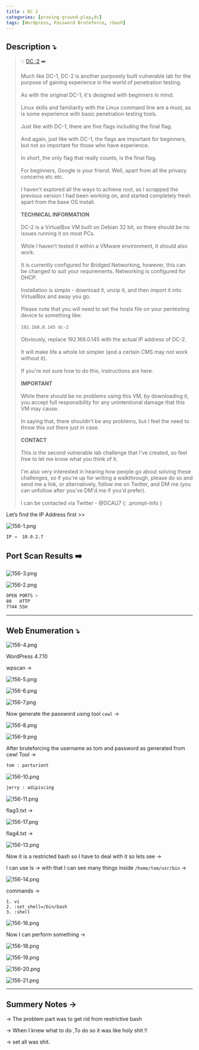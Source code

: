 ```yaml
---
title : DC 2
categories: [proving-ground-play,dc]
tags: [Wordpress, Password Bruteforce, rbash]
---
```


## **Description ⤵️**

>💡 [DC :2](https://vulnhub.com/entry/dc-2,311/) ➡️
<br><br>
Much like DC-1, DC-2 is another purposely built vulnerable lab for the purpose of gaining experience in the world of penetration testing.
<br><br>
As with the original DC-1, it's designed with beginners in mind.
<br><br>
Linux skills and familiarity with the Linux command line are a must, as is some experience with basic penetration testing tools.
<br><br>
Just like with DC-1, there are five flags including the final flag.
<br><br>
And again, just like with DC-1, the flags are important for beginners, but not so important for those who have experience.
<br><br>
In short, the only flag that really counts, is the final flag.
<br><br>
For beginners, Google is your friend. Well, apart from all the privacy concerns etc etc.
<br><br>
I haven't explored all the ways to achieve root, as I scrapped the previous version I had been working on, and started completely fresh apart from the base OS install.
<br><br>
**TECHNICAL INFORMATION**
<br><br>
DC-2 is a VirtualBox VM built on Debian 32 bit, so there should be no issues running it on most PCs.
<br><br>
While I haven't tested it within a VMware environment, it should also work.
<br><br>
It is currently configured for Bridged Networking, however, this can be changed to suit your requirements. Networking is configured for DHCP.
<br><br>
Installation is simple - download it, unzip it, and then import it into VirtualBox and away you go.
<br><br>
Please note that you will need to set the hosts file on your pentesting device to something like:
<br><br>
`192.168.0.145 dc-2`
<br><br>
Obviously, replace 192.168.0.145 with the actual IP address of DC-2.
<br><br>
It will make life a whole lot simpler (and a certain CMS may not work without it).
<br><br>
If you're not sure how to do this, instructions are here.
<br><br>
**IMPORTANT**
<br><br>
While there should be no problems using this VM, by downloading it, you accept full responsibility for any unintentional damage that this VM may cause.
<br><br>
In saying that, there shouldn't be any problems, but I feel the need to throw this out there just in case.
<br><br>
**CONTACT**
<br><br>
This is the second vulnerable lab challenge that I've created, so feel free to let me know what you think of it.
<br><br>
I'm also very interested in hearing how people go about solving these challenges, so if you're up for writing a walkthrough, please do so and send me a link, or alternatively, follow me on Twitter, and DM me (you can unfollow after you've DM'd me if you'd prefer).
<br><br>
I can be contacted via Twitter - @DCAU7
{: .prompt-info }

Let’s find the IP Address first >>

![156-1.png](/Vulnhub-Files/img/DC-2/156-1.png)

```bash
IP →  10.0.2.7
```

## Port Scan Results ➡️

![156-3.png](/Vulnhub-Files/img/DC-2/156-3.png)

![156-2.png](/Vulnhub-Files/img/DC-2/156-2.png)

```bash
OPEN PORTS >
80   HTTP
7744 SSH
```

---

## Web Enumeration ⤵️

![156-4.png](/Vulnhub-Files/img/DC-2/156-4.png)

WordPress 4.7.10

wpscan →

![156-5.png](/Vulnhub-Files/img/DC-2/156-5.png)

![156-6.png](/Vulnhub-Files/img/DC-2/156-6.png)

![156-7.png](/Vulnhub-Files/img/DC-2/156-7.png)

Now generate the password using tool `cewl` →

![156-8.png](/Vulnhub-Files/img/DC-2/156-8.png)

![156-9.png](/Vulnhub-Files/img/DC-2/156-9.png)

After bruteforcing the username as tom and password as generated from cewl Tool →

```bash
tom : parturient
```

![156-10.png](/Vulnhub-Files/img/DC-2/156-10.png)

```bash
jerry : adipiscing
```

![156-11.png](/Vulnhub-Files/img/DC-2/156-11.png)

flag3.txt →

![156-17.png](/Vulnhub-Files/img/DC-2/156-17.png)

flag4.txt →

![156-13.png](/Vulnhub-Files/img/DC-2/156-13.png)

Now it is a restricted bash so I have to deal with it so lets see →

I can use ls → with that I can see many things  inside `/home/tom/usr/bin` →

![156-14.png](/Vulnhub-Files/img/DC-2/156-14.png)

commands →

```
1. vi
2. :set shell=/bin/bash
3. :shell

```

![156-16.png](/Vulnhub-Files/img/DC-2/156-16.png)

Now I can perform something →

![156-18.png](/Vulnhub-Files/img/DC-2/156-18.png)

![156-19.png](/Vulnhub-Files/img/DC-2/156-19.png)

![156-20.png](/Vulnhub-Files/img/DC-2/156-20.png)

![156-21.png](/Vulnhub-Files/img/DC-2/156-21.png)

---

## Summery Notes →

→ The problem part was to get rid from restrictive bash

→ When I knew what to do ,To do so it was like holy shit !!

→ set all was shit.